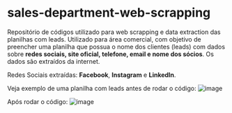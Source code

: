 # sales-department-web-scrapping
Repositório de códigos utilizado para web scrapping e data extraction das planilhas com leads. Utilizado para área comercial, com objetivo de preencher uma planilha que possua o nome dos clientes (leads) com dados sobre **redes sociais, site oficial, telefone, email e nome dos sócios**. Os dados são extraídos da internet.

Redes Sociais extraídas: **Facebook**, **Instagram** e **LinkedIn**. 

Veja exemplo de uma planilha com leads antes de rodar o código:
![image](https://github.com/user-attachments/assets/f47739d2-6e02-4767-a692-7fb719adc82d)

Após rodar o código:
![image](https://github.com/user-attachments/assets/fb9511b1-b1d6-4f09-aecc-fc8a4f9694be)


